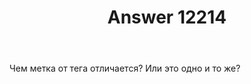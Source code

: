 ﻿---
title: "Answer 12214"
se.owner.user_id: 435182
se.owner.display_name: "Geharka"
se.owner.link: "https://ru.meta.stackoverflow.com/users/435182/geharka"
se.answer_id: 12214
se.question_id: 12170
se.post_type: answer
se.is_accepted: False
---
<p>Чем метка от тега отличается? Или это одно и то же?</p>

